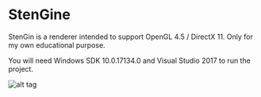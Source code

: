 # StenGine

StenGin is a renderer intended to support OpenGL 4.5 / DirectX 11. Only for my own educational purpose.

You will need Windows SDK 10.0.17134.0 and Visual Studio 2017 to run the project.

![alt tag](https://cloud.githubusercontent.com/assets/4660600/19841083/46ac45a0-9ed2-11e6-8232-80a881322277.png)

